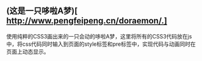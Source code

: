 (这是一只哆啦A梦)[ http://www.pengfeipeng.cn/doraemon/.]
---
使用纯粹的CSS3画出来的一只会动的哆啦A梦，这里将所有的CSS3代码放在js中，将css代码同时输入到页面的style标签和pre标签中，实现代码与动画同时在页面上动态显示。
